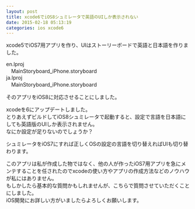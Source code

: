 ```yaml
---
layout: post
title: xcode6でiOS8シュミレータで英語のUIしか表示されない
date: 2015-02-18 05:13:19
categories: ios xcode6
---
```

<p>xcode5でiOS7用アプリを作り、UIはストーリーボードで英語と日本語を作りました。</p>

<p>en.lproj<br>
　MainStoryboard_iPhone.storyboard<br>
ja.lproj<br>
　MainStoryboard_iPhone.storyboard</p>

<p>そのアプリをiOS8に対応させることにしました。</p>

<p>xcodeを6にアップデートしました。<br>
とりあえずビルドしてiOS8シュミレータで起動すると、設定で言語を日本語にしても英語版のUIしか表示されません。<br>
なにか設定が足りないのでしょうか？</p>

<p>シュミレータをiOS7にすれば正しくOSの設定の言語を切り替えればUIも切り替わります。</p>

<p>このアプリは私が作成した物ではなく、他の人が作ったiOS7用アプリを急にメンテすることを任されたのでxcodeの使い方やアプリの作成方法などのノウハウが私にはありません。<br>
もしかしたら基本的な質問かもしれませんが、こちらで質問させていただくことにしました。<br>
iOS開発にお詳しい方がいましたらよろしくお願いします。</p>
